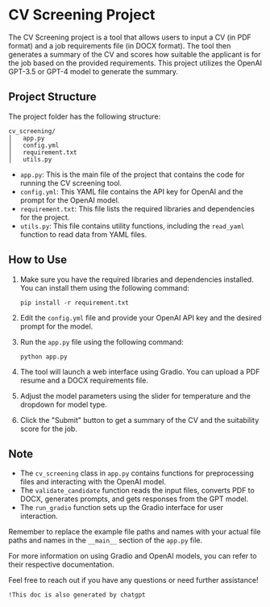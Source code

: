 # CV Screening Project

The CV Screening project is a tool that allows users to input a CV (in PDF format) and a job requirements file (in DOCX format). The tool then generates a summary of the CV and scores how suitable the applicant is for the job based on the provided requirements. This project utilizes the OpenAI GPT-3.5 or GPT-4 model to generate the summary.

## Project Structure

The project folder has the following structure:

```
cv_screening/
│   app.py
│   config.yml
│   requirement.txt
│   utils.py
```

- `app.py`: This is the main file of the project that contains the code for running the CV screening tool.
- `config.yml`: This YAML file contains the API key for OpenAI and the prompt for the OpenAI model.
- `requirement.txt`: This file lists the required libraries and dependencies for the project.
- `utils.py`: This file contains utility functions, including the `read_yaml` function to read data from YAML files.

## How to Use

1. Make sure you have the required libraries and dependencies installed. You can install them using the following command:
   ```
   pip install -r requirement.txt
   ```

2. Edit the `config.yml` file and provide your OpenAI API key and the desired prompt for the model.

3. Run the `app.py` file using the following command:
   ```
   python app.py
   ```

4. The tool will launch a web interface using Gradio. You can upload a PDF resume and a DOCX requirements file.

5. Adjust the model parameters using the slider for temperature and the dropdown for model type.

6. Click the "Submit" button to get a summary of the CV and the suitability score for the job.

## Note

- The `cv_screening` class in `app.py` contains functions for preprocessing files and interacting with the OpenAI model.
- The `validate_candidate` function reads the input files, converts PDF to DOCX, generates prompts, and gets responses from the GPT model.
- The `run_gradio` function sets up the Gradio interface for user interaction.

Remember to replace the example file paths and names with your actual file paths and names in the `__main__` section of the `app.py` file.

For more information on using Gradio and OpenAI models, you can refer to their respective documentation.

Feel free to reach out if you have any questions or need further assistance!


``` !This doc is also generated by chatgpt ```